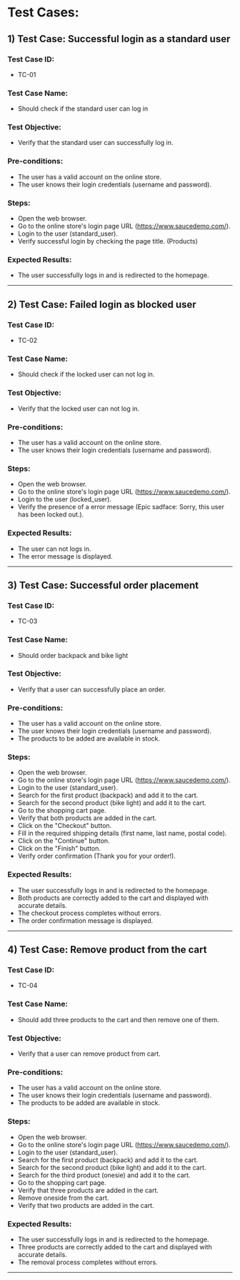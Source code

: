 # Test Cases:

## 1) Test Case: Successful login as a standard user

### Test Case ID:
- TC-01

### Test Case Name:
- Should check if the standard user can log in

### Test Objective:
- Verify that the standard user can successfully log in.

### Pre-conditions:
- The user has a valid account on the online store.
- The user knows their login credentials (username and password).

### Steps:
- Open the web browser.
- Go to the online store's login page URL (https://www.saucedemo.com/).
- Login to the user (standard_user).
- Verify successful login by checking the page title. (Products)

### Expected Results:
- The user successfully logs in and is redirected to the homepage.

---

## 2) Test Case: Failed login as blocked user

### Test Case ID:
- TC-02

### Test Case Name:
- Should check if the locked user can not log in.

### Test Objective:
- Verify that the locked user can not log in.

### Pre-conditions:
- The user has a valid account on the online store.
- The user knows their login credentials (username and password).

### Steps:
- Open the web browser.
- Go to the online store's login page URL (https://www.saucedemo.com/).
- Login to the user (locked_user).
- Verify the presence of a error message (Epic sadface: Sorry, this user has been locked out.).

### Expected Results:
- The user can not logs in. 
- The error message is displayed.

---

## 3) Test Case: Successful order placement

### Test Case ID:
- TC-03

### Test Case Name:
- Should order backpack and bike light

### Test Objective:
- Verify that a user can successfully place an order.

### Pre-conditions:
- The user has a valid account on the online store.
- The user knows their login credentials (username and password).
- The products to be added are available in stock.

### Steps:
- Open the web browser.
- Go to the online store's login page URL (https://www.saucedemo.com/).
- Login to the user (standard_user).
- Search for the first product (backpack) and add it to the cart. 
- Search for the second product (bike light) and add it to the cart. 
- Go to the shopping cart page.
- Verify that both products are added in the cart.
- Click on the "Checkout" button.
- Fill in the required shipping details (first name, last name, postal code).
- Click on the "Continue" button.
- Click on the "Finish" button.
- Verify order confirmation (Thank you for your order!).

### Expected Results:
- The user successfully logs in and is redirected to the homepage.
- Both products are correctly added to the cart and displayed with accurate details.
- The checkout process completes without errors.
- The order confirmation message is displayed.

---

## 4) Test Case: Remove product from the cart

### Test Case ID:
- TC-04

### Test Case Name:
- Should add three products to the cart and then remove one of them.

### Test Objective:
- Verify that a user can remove product from cart.

### Pre-conditions:
- The user has a valid account on the online store.
- The user knows their login credentials (username and password).
- The products to be added are available in stock.

### Steps:
- Open the web browser.
- Go to the online store's login page URL (https://www.saucedemo.com/).
- Login to the user (standard_user).
- Search for the first product (backpack) and add it to the cart. 
- Search for the second product (bike light) and add it to the cart. 
- Search for the third product (onesie) and add it to the cart. 
- Go to the shopping cart page.
- Verify that three products are added in the cart.
- Remove oneside from the cart.
- Verify that two products are added in the cart.

### Expected Results:
- The user successfully logs in and is redirected to the homepage.
- Three products are correctly added to the cart and displayed with accurate details.
- The removal process completes without errors.

---